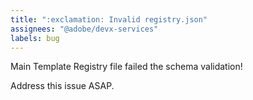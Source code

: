 ```yaml
---
title: ":exclamation: Invalid registry.json"
assignees: "@adobe/devx-services"
labels: bug
---
```

Main Template Registry file failed the schema validation!

Address this issue ASAP.
